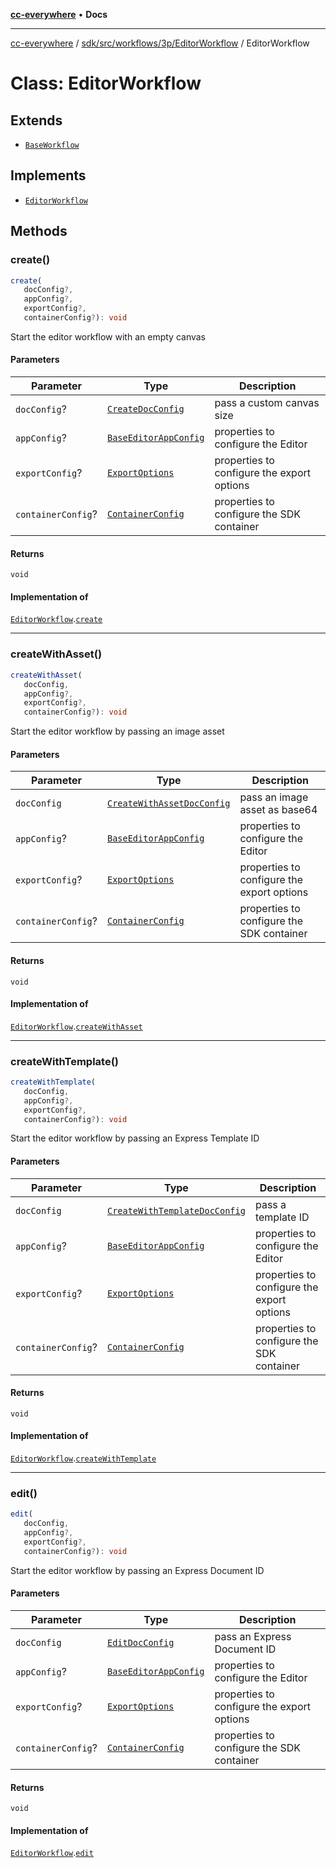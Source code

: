 [**cc-everywhere**](../../../../../../index.md) • **Docs**

***

[cc-everywhere](../../../../../../index.md) / [sdk/src/workflows/3p/EditorWorkflow](../index.md) / EditorWorkflow

# Class: EditorWorkflow

## Extends

- [`BaseWorkflow`](../../../BaseWorkflow/classes/BaseWorkflow.md)

## Implements

- [`EditorWorkflow`](../../EditorWorkflow.types/interfaces/EditorWorkflow.md)

## Methods

### create()

```ts
create(
   docConfig?, 
   appConfig?, 
   exportConfig?, 
   containerConfig?): void
```

Start the editor workflow with an empty canvas

#### Parameters

| Parameter | Type | Description |
| ------ | ------ | ------ |
| `docConfig`? | [`CreateDocConfig`](../../../../../../shared/src/types/editor/DocConfig.types/interfaces/CreateDocConfig.md) | pass a custom canvas size |
| `appConfig`? | [`BaseEditorAppConfig`](../../../../../../shared/src/types/editor/AppConfig.types/interfaces/BaseEditorAppConfig.md) | properties to configure the Editor |
| `exportConfig`? | [`ExportOptions`](../../../../../../shared/src/types/ExportConfig.types/type-aliases/ExportOptions.md) | properties to configure the export options |
| `containerConfig`? | [`ContainerConfig`](../../../../../../shared/src/types/ContainerConfig.types/type-aliases/ContainerConfig.md) | properties to configure the SDK container |

#### Returns

`void`

#### Implementation of

[`EditorWorkflow`](../../EditorWorkflow.types/interfaces/EditorWorkflow.md).[`create`](../../EditorWorkflow.types/interfaces/EditorWorkflow.md#create)

***

### createWithAsset()

```ts
createWithAsset(
   docConfig, 
   appConfig?, 
   exportConfig?, 
   containerConfig?): void
```

Start the editor workflow by passing an image asset

#### Parameters

| Parameter | Type | Description |
| ------ | ------ | ------ |
| `docConfig` | [`CreateWithAssetDocConfig`](../../../../../../shared/src/types/editor/DocConfig.types/interfaces/CreateWithAssetDocConfig.md) | pass an image asset as base64 |
| `appConfig`? | [`BaseEditorAppConfig`](../../../../../../shared/src/types/editor/AppConfig.types/interfaces/BaseEditorAppConfig.md) | properties to configure the Editor |
| `exportConfig`? | [`ExportOptions`](../../../../../../shared/src/types/ExportConfig.types/type-aliases/ExportOptions.md) | properties to configure the export options |
| `containerConfig`? | [`ContainerConfig`](../../../../../../shared/src/types/ContainerConfig.types/type-aliases/ContainerConfig.md) | properties to configure the SDK container |

#### Returns

`void`

#### Implementation of

[`EditorWorkflow`](../../EditorWorkflow.types/interfaces/EditorWorkflow.md).[`createWithAsset`](../../EditorWorkflow.types/interfaces/EditorWorkflow.md#createwithasset)

***

### createWithTemplate()

```ts
createWithTemplate(
   docConfig, 
   appConfig?, 
   exportConfig?, 
   containerConfig?): void
```

Start the editor workflow by passing an Express Template ID

#### Parameters

| Parameter | Type | Description |
| ------ | ------ | ------ |
| `docConfig` | [`CreateWithTemplateDocConfig`](../../../../../../shared/src/types/editor/DocConfig.types/interfaces/CreateWithTemplateDocConfig.md) | pass a template ID |
| `appConfig`? | [`BaseEditorAppConfig`](../../../../../../shared/src/types/editor/AppConfig.types/interfaces/BaseEditorAppConfig.md) | properties to configure the Editor |
| `exportConfig`? | [`ExportOptions`](../../../../../../shared/src/types/ExportConfig.types/type-aliases/ExportOptions.md) | properties to configure the export options |
| `containerConfig`? | [`ContainerConfig`](../../../../../../shared/src/types/ContainerConfig.types/type-aliases/ContainerConfig.md) | properties to configure the SDK container |

#### Returns

`void`

#### Implementation of

[`EditorWorkflow`](../../EditorWorkflow.types/interfaces/EditorWorkflow.md).[`createWithTemplate`](../../EditorWorkflow.types/interfaces/EditorWorkflow.md#createwithtemplate)

***

### edit()

```ts
edit(
   docConfig, 
   appConfig?, 
   exportConfig?, 
   containerConfig?): void
```

Start the editor workflow by passing an Express Document ID

#### Parameters

| Parameter | Type | Description |
| ------ | ------ | ------ |
| `docConfig` | [`EditDocConfig`](../../../../../../shared/src/types/editor/DocConfig.types/interfaces/EditDocConfig.md) | pass an Express Document ID |
| `appConfig`? | [`BaseEditorAppConfig`](../../../../../../shared/src/types/editor/AppConfig.types/interfaces/BaseEditorAppConfig.md) | properties to configure the Editor |
| `exportConfig`? | [`ExportOptions`](../../../../../../shared/src/types/ExportConfig.types/type-aliases/ExportOptions.md) | properties to configure the export options |
| `containerConfig`? | [`ContainerConfig`](../../../../../../shared/src/types/ContainerConfig.types/type-aliases/ContainerConfig.md) | properties to configure the SDK container |

#### Returns

`void`

#### Implementation of

[`EditorWorkflow`](../../EditorWorkflow.types/interfaces/EditorWorkflow.md).[`edit`](../../EditorWorkflow.types/interfaces/EditorWorkflow.md#edit)
